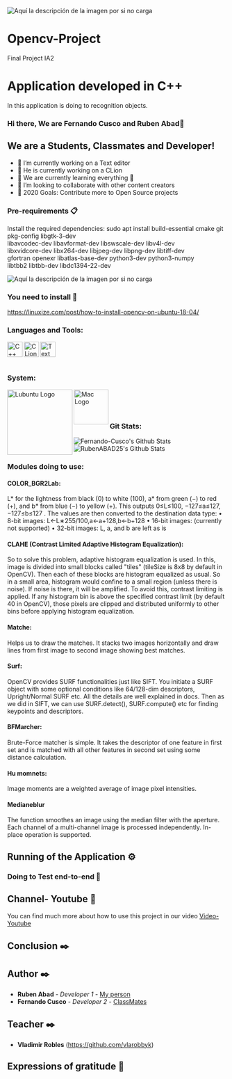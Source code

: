 ![Aquí la descripción de la imagen por si no carga](https://www.ups.edu.ec/ups_portal-theme/images/ups/home/logo-ups-home.png)
# Opencv-Project
Final Project IA2
# Application developed in C++
In this application is doing to recognition objects.
### Hi there, We are Fernando Cusco and Ruben Abad👋
## We are  a Students, Classmates and Developer!
- 🔭 I’m currently working on a Text editor
- 🔭 He is currently working on a CLion
- 🌱 We are currently learning everything 🤣
- 👯 I’m looking to collaborate with other content creators
- 🥅 2020 Goals: Contribute more to Open Source projects

### Pre-requirements 📋
Install the required dependencies:
sudo apt install build-essential cmake git pkg-config libgtk-3-dev \
    libavcodec-dev libavformat-dev libswscale-dev libv4l-dev \
    libxvidcore-dev libx264-dev libjpeg-dev libpng-dev libtiff-dev \
    gfortran openexr libatlas-base-dev python3-dev python3-numpy \
    libtbb2 libtbb-dev libdc1394-22-dev

![Aquí la descripción de la imagen por si no carga](https://upload.wikimedia.org/wikipedia/commons/thumb/1/18/ISO_C%2B%2B_Logo.svg/306px-ISO_C%2B%2B_Logo.svg.png)

### You need to install   🔧

https://linuxize.com/post/how-to-install-opencv-on-ubuntu-18-04/

### Languages and Tools:
<img align="left" alt="C++" width="35px" src="https://upload.wikimedia.org/wikipedia/commons/thumb/1/18/ISO_C%2B%2B_Logo.svg/306px-ISO_C%2B%2B_Logo.svg.png" />
<img align="left" alt="CLion"  width="35px" src="https://cdn.worldvectorlogo.com/logos/clion-1.svg" />
<img align="left" alt="Text Editor"  width="35px" src="https://thumbs.dreamstime.com/b/text-editor-isolated-icon-simple-element-illustration-technology-concept-icons-editable-logo-sign-symbol-design-white-142287610.jpg" />
</br>
</br>
</br>

### System:
<img align="left" alt="Lubuntu Logo" width="150px" src="https://ubunlog.com/wp-content/uploads/2017/02/lubuntu.jpg" />
<img align="left" alt="Mac Logo"  width="80px" src="https://i.pinimg.com/originals/8e/fd/cf/8efdcf3106de0b15d3374f96d0af5246.png" />
</br>
</br>
</br>

### Git Stats:
<img  alt="Fernando-Cusco's Github Stats" src="https://github-readme-stats.vercel.app/api?username=Fernando-Cusco&show_icons=true&hide_border=true" />
<img  alt="RubenABAD25's Github Stats" src="https://github-readme-stats.vercel.app/api?username=RubenABAD25&show_icons=true&hide_border=true" />

### Modules doing to use:
#### COLOR_BGR2Lab:
L* for the lightness from black (0) to white (100), a* from green (−) to red (+), and b* from blue (−) to yellow (+).
This outputs 0≤L≤100, −127≤a≤127, −127≤b≤127 . The values are then converted to the destination data type:
•	8-bit images: L←L∗255/100,a←a+128,b←b+128
•	16-bit images: (currently not supported)
•	32-bit images: L, a, and b are left as is

#### CLAHE (Contrast Limited Adaptive Histogram Equalization):
So to solve this problem, adaptive histogram equalization is used. In this, image is divided into small blocks called "tiles" (tileSize is 8x8 by default in OpenCV). Then each of these blocks are histogram equalized as usual. So in a small area, histogram would confine to a small region (unless there is noise). If noise is there, it will be amplified. To avoid this, contrast limiting is applied. If any histogram bin is above the specified contrast limit (by default 40 in OpenCV), those pixels are clipped and distributed uniformly to other bins before applying histogram equalization.

#### Matche:
Helps us to draw the matches. It stacks two images horizontally and draw lines from first image to second image showing best matches.

#### Surf:
OpenCV provides SURF functionalities just like SIFT. You initiate a SURF object with some optional conditions like 64/128-dim descriptors, Upright/Normal SURF etc. All the details are well explained in docs. Then as we did in SIFT, we can use SURF.detect(), SURF.compute() etc for finding keypoints and descriptors.
#### BFMarcher:
Brute-Force matcher is simple. It takes the descriptor of one feature in first set and is matched with all other features in second set using some distance calculation.
#### Hu momnets:
Image moments are a weighted average of image pixel intensities.
#### Medianeblur
The function smoothes an image using the median filter with the  aperture. Each channel of a multi-channel image is processed independently. In-place operation is supported.
## Running of the Application ⚙️

### Doing to Test end-to-end 🔩

## Channel- Youtube 📖

You can find much more about how to use this project in our video [Video-Youtube](https://youtu.be/qvLOYSiZnyE)

## Conclusion ✒️

## Author ✒️

* **Ruben Abad** - *Developer 1* - [My person](https://www.facebook.com/rubaldo.labasca.5)
* **Fernando Cusco** - *Developer 2* - [ClassMates](https://www.facebook.com/fernando.cuscomejia)

## Teacher ✒️

* **Vladimir Robles**  (https://github.com/vlarobbyk)
## Expressions of gratitude 🎁

